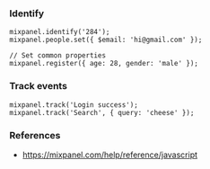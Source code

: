 ### Identify

    mixpanel.identify('284');
    mixpanel.people.set({ $email: 'hi@gmail.com' });

    // Set common properties
    mixpanel.register({ age: 28, gender: 'male' });

### Track events

    mixpanel.track('Login success');
    mixpanel.track('Search', { query: 'cheese' });

### References

-   <a href="https://mixpanel.com/help/reference/javascript" class="uri">https://mixpanel.com/help/reference/javascript</a>
